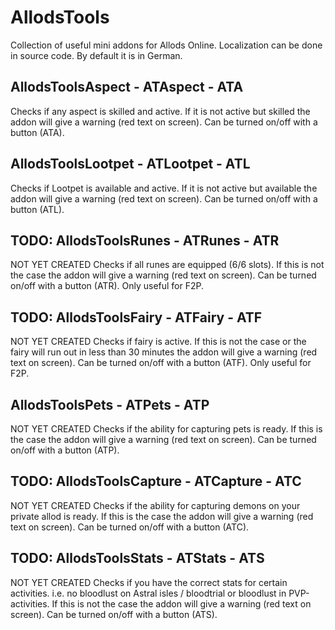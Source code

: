 # AllodsTools

Collection of useful mini addons for Allods Online.
Localization can be done in source code. By default it is in German.

## AllodsToolsAspect - ATAspect - ATA

Checks if any aspect is skilled and active.
If it is not active but skilled the addon will give a warning (red text on screen).
Can be turned on/off with a button (ATA).

## AllodsToolsLootpet - ATLootpet - ATL

Checks if Lootpet is available and active.
If it is not active but available the addon will give a warning (red text on screen).
Can be turned on/off with a button (ATL).
 
## TODO: AllodsToolsRunes - ATRunes - ATR

NOT YET CREATED
Checks if all runes are equipped (6/6 slots).
If this is not the case the addon will give a warning (red text on screen).
Can be turned on/off with a button (ATR).
Only useful for F2P.
 
## TODO: AllodsToolsFairy - ATFairy - ATF

NOT YET CREATED
Checks if fairy is active.
If this is not the case or the fairy will run out in less than 30 minutes the addon will give a warning (red text on screen).
Can be turned on/off with a button (ATF).
Only useful for F2P.
 
## AllodsToolsPets - ATPets - ATP

NOT YET CREATED
Checks if the ability for capturing pets is ready.
If this is the case the addon will give a warning (red text on screen).
Can be turned on/off with a button (ATP).

## TODO: AllodsToolsCapture - ATCapture - ATC

NOT YET CREATED
Checks if the ability for capturing demons on your private allod is ready.
If this is the case the addon will give a warning (red text on screen).
Can be turned on/off with a button (ATC).

## TODO: AllodsToolsStats - ATStats - ATS

NOT YET CREATED
Checks if you have the correct stats for certain activities.
i.e. no bloodlust on Astral isles / bloodtrial or bloodlust in PVP-activities.
If this is not the case the addon will give a warning (red text on screen).
Can be turned on/off with a button (ATS).